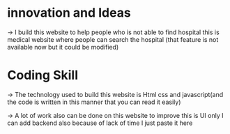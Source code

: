 
# innovation and Ideas
-> I build this website to help people who is not able to find hospital this is medical website where people can search the hospital (that feature is not available now but it could be modified)

# Coding Skill
-> The technology used to build this website is Html css and javascript(and the code is written in this manner that you can read it easily)

-> A lot of work also can be done on this website to improve this is UI only I can add backend also because of lack of time I just paste it here
